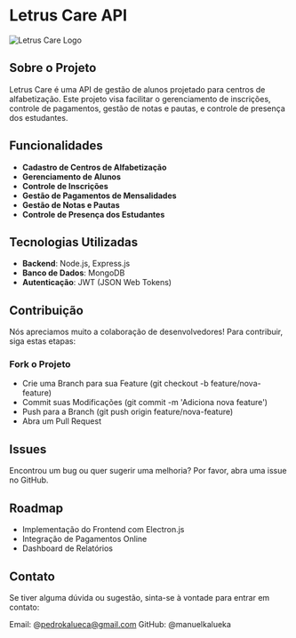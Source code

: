 # Letrus Care API

![Letrus Care Logo](https://via.placeholder.com/150)

## Sobre o Projeto

Letrus Care é uma API de gestão de alunos projetado para centros de alfabetização. Este projeto visa facilitar o gerenciamento de inscrições, controle de pagamentos, gestão de notas e pautas, e controle de presença dos estudantes.

## Funcionalidades

- **Cadastro de Centros de Alfabetização**
- **Gerenciamento de Alunos**
- **Controle de Inscrições**
- **Gestão de Pagamentos de Mensalidades**
- **Gestão de Notas e Pautas**
- **Controle de Presença dos Estudantes**

## Tecnologias Utilizadas

- **Backend**: Node.js, Express.js
- **Banco de Dados**: MongoDB
- **Autenticação**: JWT (JSON Web Tokens)

## Contribuição
 Nós apreciamos muito a colaboração de desenvolvedores! Para contribuir, siga estas etapas:

### Fork o Projeto
  - Crie uma Branch para sua Feature (git checkout -b feature/nova-feature)
  - Commit suas Modificações (git commit -m 'Adiciona nova feature')
  - Push para a Branch (git push origin feature/nova-feature)
  - Abra um Pull Request
## Issues
Encontrou um bug ou quer sugerir uma melhoria? Por favor, abra uma issue no GitHub.

## Roadmap
  - Implementação do Frontend com Electron.js
  - Integração de Pagamentos Online
  - Dashboard de Relatórios
## Contato
Se tiver alguma dúvida ou sugestão, sinta-se à vontade para entrar em contato:

Email: @pedrokalueca@gmail.com
GitHub: @manuelkalueka